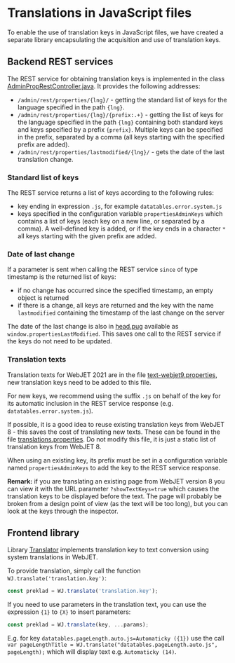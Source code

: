 # Translations in JavaScript files

To enable the use of translation keys in JavaScript files, we have created a separate library encapsulating the acquisition and use of translation keys.

## Backend REST services

The REST service for obtaining translation keys is implemented in the class [AdminPropRestController.java](../../../src/main/java/sk/iway/iwcm/admin/AdminPropRestController.java). It provides the following addresses:
- `/admin/rest/properties/{lng}/` - getting the standard list of keys for the language specified in the path `{lng}`.
- `/admin/rest/properties/{lng}/{prefix:.+}` - getting the list of keys for the language specified in the path `{lng}` containing both standard keys and keys specified by a prefix `{prefix}`. Multiple keys can be specified in the prefix, separated by a comma (all keys starting with the specified prefix are added).
- `/admin/rest/properties/lastmodified/{lng}/` - gets the date of the last translation change.

### Standard list of keys

The REST service returns a list of keys according to the following rules:
- key ending in expression `.js`, for example `datatables.error.system.js`
- keys specified in the configuration variable `propertiesAdminKeys` which contains a list of keys (each key on a new line, or separated by a comma). A well-defined key is added, or if the key ends in a character `*` all keys starting with the given prefix are added.

### Date of last change

If a parameter is sent when calling the REST service `since` of type timestamp is the returned list of keys:
- if no change has occurred since the specified timestamp, an empty object is returned
- if there is a change, all keys are returned and the key with the name `lastmodified` containing the timestamp of the last change on the server

The date of the last change is also in [head.pug](../../../src/main/webapp/admin/v9/views/partials/head.pug) available as `window.propertiesLastModified`. This saves one call to the REST service if the keys do not need to be updated.

### Translation texts

Translation texts for WebJET 2021 are in the file [text-webjet9.properties](../../../src/main/webapp/WEB-INF/classes/text-webjet9.properties), new translation keys need to be added to this file.

For new keys, we recommend using the suffix `.js` on behalf of the key for its automatic inclusion in the REST service response (e.g. `datatables.error.system.js`).

If possible, it is a good idea to reuse existing translation keys from WebJET 8 - this saves the cost of translating new texts. These can be found in the file [translations.properties](../../../src/main/webapp/files/preklady.properties). Do not modify this file, it is just a static list of translation keys from WebJET 8.

When using an existing key, its prefix must be set in a configuration variable named `propertiesAdminKeys` to add the key to the REST service response.

**Remark:** if you are translating an existing page from WebJET version 8 you can view it with the URL parameter `?showTextKeys=true` which causes the translation keys to be displayed before the text. The page will probably be broken from a design point of view (as the text will be too long), but you can look at the keys through the inspector.

## Frontend library

Library [Translator](../libraries/translator.md) implements translation key to text conversion using system translations in WebJET.

To provide translation, simply call the function `WJ.translate('translation.key')`:

```javascript
const preklad = WJ.translate('translation.key');
```

If you need to use parameters in the translation text, you can use the expression `{1}` to `{X}` to insert parameters:

```javascript
const preklad = WJ.translate(key, ...params);
```

E.g. for key `datatables.pageLength.auto.js=Automaticky ({1})` use the call `var pageLengthTitle = WJ.translate("datatables.pageLength.auto.js", pageLength);` which will display text e.g. `Automaticky (14)`.
